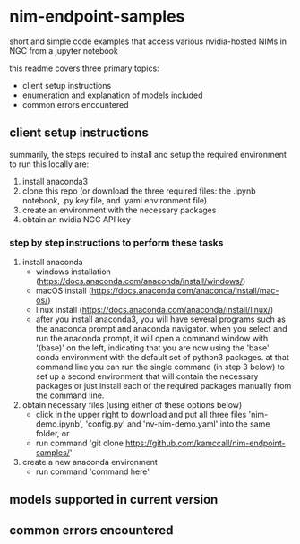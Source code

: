 # nim-endpoint-samples
short and simple code examples that access various nvidia-hosted NIMs in NGC from a jupyter notebook

this readme covers three primary topics:
* client setup instructions
* enumeration and explanation of models included
* common errors encountered

## client setup instructions
summarily, the steps required to install and setup the required environment to run this locally are:
1. install anaconda3
2. clone this repo (or download the three required files: the .ipynb notebook, .py key file, and .yaml environment file)
3. create an environment with the necessary packages
4. obtain an nvidia NGC API key

### step by step instructions to perform these tasks
1. install anaconda
   - windows installation (https://docs.anaconda.com/anaconda/install/windows/)
   - macOS install (https://docs.anaconda.com/anaconda/install/mac-os/)
   - linux install (https://docs.anaconda.com/anaconda/install/linux/)
   - after you install anaconda3, you will have several programs such as the anaconda prompt and anaconda navigator.  when you select and run the anaconda prompt, it will open a command window with '(base)' on the left, indicating that you are now using the 'base' conda environment with the default set of python3 packages. at that command line you can run the single command (in step 3 below) to set up a second environment that will contain the necessary packages or just install each of the required packages manually from the command line. 
2. obtain necessary files (using either of these options below)
   - click in the upper right to download and put all three files 'nim-demo.ipynb', 'config.py' and 'nv-nim-demo.yaml' into the same folder, or
   - run command 'git clone https://github.com/kamccall/nim-endpoint-samples/'
3. create a new anaconda environment
   - run command 'command here' 



## models supported in current version



## common errors encountered



